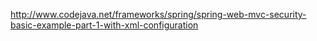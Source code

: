 http://www.codejava.net/frameworks/spring/spring-web-mvc-security-basic-example-part-1-with-xml-configuration